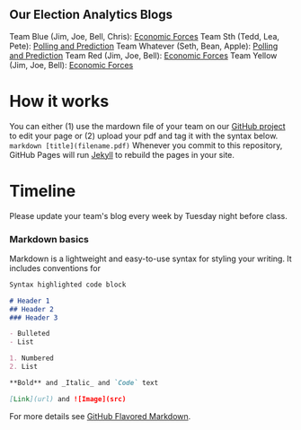 ## Our Election Analytics Blogs

Team Blue (Jim, Joe, Bell, Chris): [Economic Forces](test.md)
Team Sth (Tedd, Lea, Pete): [Polling and Prediction](test.md)
Team Whatever (Seth, Bean, Apple): [Polling and Prediction](test.md)
Team Red (Jim, Joe, Bell): [Economic Forces](test.md)
Team Yellow (Jim, Joe, Bell): [Economic Forces](test.md)

# How it works

You can either (1) use the mardown file of your team on our [GitHub project](https://github.com/Sun-Young-Park/Election-Analytics) to edit your page or (2) upload your pdf and tag it with the syntax below. ```markdown [title](filename.pdf)``` Whenever you commit to this repository, GitHub Pages will run [Jekyll](https://jekyllrb.com/) to rebuild the pages in your site.

# Timeline

Please update your team's blog every week by Tuesday night before class.

### Markdown basics

Markdown is a lightweight and easy-to-use syntax for styling your writing. It includes conventions for

```markdown
Syntax highlighted code block

# Header 1
## Header 2
### Header 3

- Bulleted
- List

1. Numbered
2. List

**Bold** and _Italic_ and `Code` text

[Link](url) and ![Image](src)
```

For more details see [GitHub Flavored Markdown](https://guides.github.com/features/mastering-markdown/).
